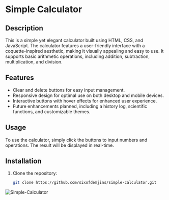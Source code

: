 # Simple Calculator

## Description
This is a simple yet elegant calculator built using HTML, CSS, and JavaScript. The calculator features a user-friendly interface with a coquette-inspired aesthetic, making it visually appealing and easy to use. It supports basic arithmetic operations, including addition, subtraction, multiplication, and division.

## Features
- Clear and delete buttons for easy input management.
- Responsive design for optimal use on both desktop and mobile devices.
- Interactive buttons with hover effects for enhanced user experience.
- Future enhancements planned, including a history log, scientific functions, and customizable themes.

## Usage
To use the calculator, simply click the buttons to input numbers and operations. The result will be displayed in real-time.

## Installation
1. Clone the repository:
   ```bash
   git clone https://github.com/sixofdemjins/simple-calculator.git

![Simple-Calculator](https://github.com/user-attachments/assets/995b3a9b-4323-48ad-b4e6-89385fd32aa9)
